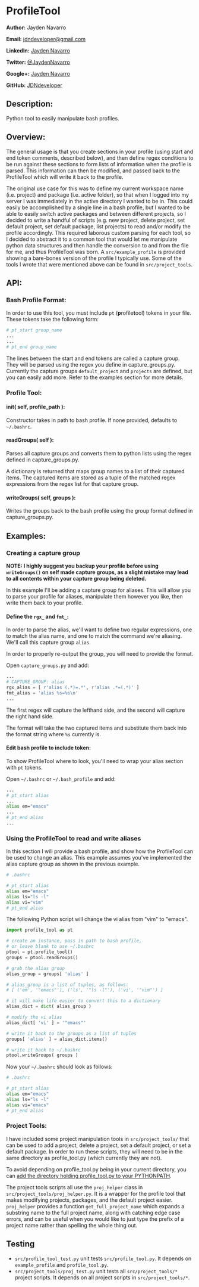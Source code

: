 ProfileTool
========================

**Author:** Jayden Navarro

**Email:** jdndeveloper@gmail.com

**LinkedIn:** [Jayden Navarro](https://www.linkedin.com/in/jaydennavarro)

**Twitter:** [@JaydenNavarro](https://twitter.com/JaydenNavarro)

**Google+:** [Jayden Navarro](https://plus.google.com/u/0/+JaydenNavarro/posts)

**GitHub:** [JDNdeveloper](http://www.github.com/JDNdeveloper)

## Description:

Python tool to easily manipulate bash profiles.

## Overview:

The general usage is that you create sections in your profile (using start and end token comments, described below), and then define regex conditions to be run against these sections to form lists of information when the profile is parsed. This information can then be modified, and passed back to the ProfileTool which will write it back to the profile.

The original use case for this was to define my current workspace name (i.e. project) and package (i.e. active folder), so that when I logged into my server I was immediately in the active directory I wanted to be in. This could easily be accomplished by a single line in a bash profile, but I wanted to be able to easily switch active packages and between different projects, so I decided to write a handful of scripts (e.g. new project, delete project, set default project, set default package, list projects) to read and/or modify the profile accordingly. This required laborous custom parsing for each tool, so I decided to abstract it to a common tool that would let me manipulate python data structures and then handle the conversion to and from the file for me, and thus ProfileTool was born. A `src/example_profile` is provided showing a bare-bones version of the profile I typically use. Some of the tools I wrote that were mentioned above can be found in `src/project_tools`.

## API:

### Bash Profile Format:

In order to use this tool, you must include `pt` (**p**rofile**t**ool) tokens in your file. These tokens take the following form:

```bash
# pt_start group_name
...
...
# pt_end group_name
```

The lines between the start and end tokens are called a capture group. They will be parsed using the regex you define in capture_groups.py. Currently the capture groups `default_project` and `projects` are defined, but you can easily add more. Refer to the examples section for more details.

### Profile Tool:

#### __init__( self, profile_path ):
Constructor takes in path to bash profile. If none provided, defaults to `~/.bashrc`.

#### readGroups( self ):
Parses all capture groups and converts them to python lists using the regex defined in capture_groups.py.

A dictionary is returned that maps group names to a list of their captured items. The captured items are stored as a tuple of the matched regex expressions from the regex list for that capture group.

#### writeGroups( self, groups ):
Writes the groups back to the bash profile using the group format defined in capture_groups.py.

## Examples:

### Creating a capture group

**NOTE: I highly suggest you backup your profile before using `writeGroups()` on self made capture groups, as a slight mistake may lead to all contents within your capture group being deleted.**

In this example I'll be adding a capture group for aliases. This will allow you to parse your profile for aliases, manipulate them however you like, then write them back to your profile.

#### Define the `rgx_` and `fmt_`:

In order to parse the alias, we'll want to define two regular expressions, one to match the alias name, and one to match the command we're aliasing. We'll call this capture group `alias`.

In order to properly re-output the group, you will need to provide the format.

Open `capture_groups.py` and add:

```python
...
# CAPTURE_GROUP: alias
rgx_alias = [ r'alias (.*)=.*', r'alias .*=(.*)' ]
fmt_alias = 'alias %s=%s\n'
...
```

The first regex will capture the lefthand side, and the second will capture the right hand side.

The format will take the two captured items and substitute them back into the format string where `%s` currently is.

#### Edit bash profile to include token:

To show ProfileTool where to look, you'll need to wrap your alias section with `pt` tokens.

Open `~/.bashrc` or `~/.bash_profile` and add:

```bash
...
# pt_start alias
...
alias em="emacs"
...
# pt_end alias
...
```

### Using the ProfileTool to read and write aliases

In this section I will provide a bash profile, and show how the ProfileTool can be used to change an alias. This example assumes you've implemented the alias capture group as shown in the previous example.

```bash
# .bashrc

# pt_start alias
alias em="emacs"
alias ls="ls -l"
alias vi="vim"
# pt_end alias
```

The following Python script will change the vi alias from "vim" to "emacs".

```python
import profile_tool as pt

# create an instance, pass in path to bash profile,
# or leave blank to use ~/.bashrc
ptool = pt.profile_tool()
groups = ptool.readGroups()

# grab the alias group
alias_group = groups[ 'alias' ]

# alias_group is a list of tuples, as follows:
# [ ('em', '"emacs"'), ('ls', '"ls -l"'), ('vi', '"vim"') ]

# it will make life easier to convert this to a dictionary
alias_dict = dict( alias_group )

# modify the vi alias
alias_dict[ 'vi' ] = '"emacs"'

# write it back to the groups as a list of tuples
groups[ 'alias' ] = alias_dict.items()

# write it back to ~/.bashrc
ptool.writeGroups( groups )
```

Now your `~/.bashrc` should look as follows:

```bash
# .bashrc

# pt_start alias
alias em="emacs"
alias ls="ls -l"
alias vi="emacs"
# pt_end alias
```

### Project Tools:

I have included some project manipulation tools in `src/project_tools/` that can be used to add a project, delete a project, set a default project, or set a default package. In order to run these scripts, they will need to be in the same directory as profile_tool.py (which currently they are not). 

To avoid depending on profile_tool.py being in your current directory, you can [add the directory holding profile_tool.py to your PYTHONPATH](http://stackoverflow.com/a/3402176/903996).

The project tools scripts all use the `proj_helper` class in `src/project_tools/proj_helper.py`. It is a wrapper for the profile tool that makes modifying projects, packages, and the default project easier. `proj_helper` provides a function `get_full_project_name` which expands a substring name to the full project name, along with catching edge case errors, and can be useful when you would like to just type the prefix of a project name rather than spelling the whole thing out.

## Testing

* `src/profile_tool_test.py` unit tests `src/profile_tool.py`. It depends on `example_profile` and `profile_tool.py`.
* `src/project_tools/proj_test.py` unit tests all `src/project_tools/*` project scripts. It depends on all project scripts in `src/project_tools/*`.
